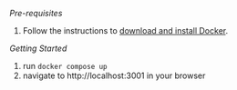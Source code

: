 *Pre-requisites*
1. Follow the instructions to [download and install Docker](https://docs.docker.com/desktop/).

*Getting Started*
1. run `docker compose up`
2. navigate to http://localhost:3001 in your browser